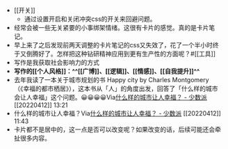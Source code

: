 - [[开关]]
    - 通过设置开启和关闭冲突css的开关来回避问题。
- 经常会被一些无关紧要的小事绑架情绪。这很有卡片的感觉。真的是卡片笔记。
- 早上来了之后发现前两天调整的卡片笔记的css又失效了，花了一个半小时终于又倒腾好了。怎样把这种钻研精神应用到更有生产性的方面呢？#[[工具]] 
- 写作是我获取社会影响力的方式
- **写作的[[个人风格]]：^^[[广博]]、[[逻辑]]、[[情感]]、[[自我提升]]^^**
- 去年我读了一本关于城市规划的书 Happy city by Charles Montgomery （《幸福的都市栖居》），这本书从「人」的角度出发，回答了「什么样的城市会让人幸福」这个问题。😀😀😀😀Via[什么样的城市让人幸福？ - 少数派](https://sspai.com/post/72543) [[20220412]] 13:21
- 什么样的城市让人幸福？Via[什么样的城市让人幸福？ - 少数派](https://sspai.com/post/72543) [[20220412]] 11:43
- 卡片都不是居中的，这一点是否可以改变呢？如果改变的话，后续可能还会牵扯很多内容。
